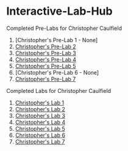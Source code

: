 # Interactive-Lab-Hub
Completed Pre-Labs for Christopher Caulfield
1. [Christopher's Pre-Lab 1 - None]
2. [Christopher's Pre-Lab 2](https://github.com/ctcaulfield/Interactive-Lab-Hub/tree/master/labs/prelab2)
3. [Christopher's Pre-Lab 3](https://github.com/ctcaulfield/Interactive-Lab-Hub/tree/master/labs/prelab3)
4. [Christopher's Pre-Lab 4](https://github.com/ctcaulfield/Interactive-Lab-Hub/tree/master/labs/prelab4)
5. [Christopher's Pre-Lab 5](https://github.com/ctcaulfield/Interactive-Lab-Hub/tree/master/labs/prelab5)
6. [Christopher's Pre-Lab 6 - None]
7. [Christopher's Pre-Lab 7](https://github.com/ctcaulfield/Interactive-Lab-Hub/tree/master/labs/prelab7)




Completed Labs for Christopher Caulfield
1. [Christopher's Lab 1](https://github.com/ctcaulfield/Interactive-Lab-Hub/tree/master/labs/lab1)
2. [Christopher's Lab 2](https://github.com/ctcaulfield/Interactive-Lab-Hub/tree/master/labs/lab2)
3. [Christopher's Lab 3](https://github.com/ctcaulfield/Interactive-Lab-Hub/tree/master/labs/lab3)
4. [Christopher's Lab 4](https://github.com/ctcaulfield/Interactive-Lab-Hub/tree/master/labs/lab4)
5. [Christopher's Lab 5](https://github.com/ctcaulfield/Interactive-Lab-Hub/tree/master/labs/lab5)
6. [Christopher's Lab 6](https://github.com/ctcaulfield/IDD-Fa18-Lab6)
7. [Christopher's Lab 7](https://github.com/ctcaulfield/IDD-Fa18-Lab7)

